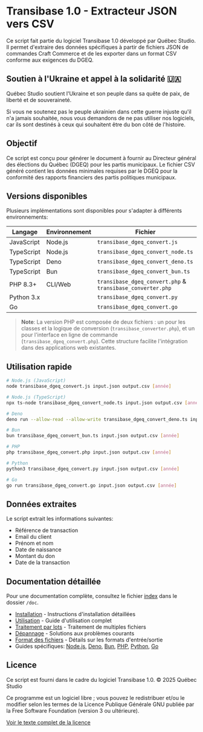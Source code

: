 # Transibase 1.0 - Extracteur JSON vers CSV

Ce script fait partie du logiciel Transibase 1.0 développé par Québec Studio.
Il permet d'extraire des données spécifiques à partir de fichiers JSON de commandes Craft Commerce et de les exporter dans un format CSV conforme aux exigences du DGEQ.

## Soutien à l'Ukraine et appel à la solidarité 🇺🇦

Québec Studio soutient l'Ukraine et son peuple dans sa quête de paix, de liberté et de souveraineté.

Si vous ne soutenez pas le peuple ukrainien dans cette guerre injuste qu'il n'a jamais souhaitée, nous vous demandons de ne pas utiliser nos logiciels, car ils sont destinés à ceux qui souhaitent être du bon côté de l'histoire.

## Objectif

Ce script est conçu pour générer le document à fournir au Directeur général des élections du Québec (DGEQ) pour les partis municipaux. Le fichier CSV généré contient les données minimales requises par le DGEQ pour la conformité des rapports financiers des partis politiques municipaux.

## Versions disponibles

Plusieurs implémentations sont disponibles pour s'adapter à différents environnements:

| Langage | Environnement | Fichier |
|---------|---------------|---------|
| JavaScript | Node.js | `transibase_dgeq_convert.js` |
| TypeScript | Node.js | `transibase_dgeq_convert_node.ts` |
| TypeScript | Deno | `transibase_dgeq_convert_deno.ts` |
| TypeScript | Bun | `transibase_dgeq_convert_bun.ts` |
| PHP 8.3+ | CLI/Web | `transibase_dgeq_convert.php` & `transibase_converter.php` |
| Python 3.x | | `transibase_dgeq_convert.py` |
| Go | | `transibase_dgeq_convert.go` |

> **Note**: La version PHP est composée de deux fichiers : un pour les classes et la logique de conversion (`transibase_converter.php`), et un pour l'interface en ligne de commande (`transibase_dgeq_convert.php`). Cette structure facilite l'intégration dans des applications web existantes.

## Utilisation rapide

```bash
# Node.js (JavaScript)
node transibase_dgeq_convert.js input.json output.csv [année]

# Node.js (TypeScript)
npx ts-node transibase_dgeq_convert_node.ts input.json output.csv [année]

# Deno
deno run --allow-read --allow-write transibase_dgeq_convert_deno.ts input.json output.csv [année]

# Bun
bun transibase_dgeq_convert_bun.ts input.json output.csv [année]

# PHP
php transibase_dgeq_convert.php input.json output.csv [année]

# Python
python3 transibase_dgeq_convert.py input.json output.csv [année]

# Go
go run transibase_dgeq_convert.go input.json output.csv [année]
```

## Données extraites

Le script extrait les informations suivantes:
- Référence de transaction
- Email du client
- Prénom et nom
- Date de naissance
- Montant du don
- Date de la transaction

## Documentation détaillée

Pour une documentation complète, consultez le fichier [index](/doc/index.md) dans le dossier `/doc`.

- [Installation](/doc/installation.md) - Instructions d'installation détaillées
- [Utilisation](/doc/usage.md) - Guide d'utilisation complet
- [Traitement par lots](/doc/batch-processing.md) - Traitement de multiples fichiers
- [Dépannage](/doc/troubleshooting.md) - Solutions aux problèmes courants
- [Format des fichiers](/doc/file-format.md) - Détails sur les formats d'entrée/sortie
- Guides spécifiques: [Node.js](/doc/node.md), [Deno](/doc/deno.md), [Bun](/doc/bun.md), [PHP](/doc/php.md), [Python](/doc/python.md), [Go](/doc/go.md)

## Licence

Ce script est fourni dans le cadre du logiciel Transibase 1.0.
© 2025 Québec Studio

Ce programme est un logiciel libre ; vous pouvez le redistribuer et/ou le modifier selon les termes de la Licence Publique Générale GNU publiée par la Free Software Foundation (version 3 ou ultérieure).

[Voir le texte complet de la licence](/LICENSE)